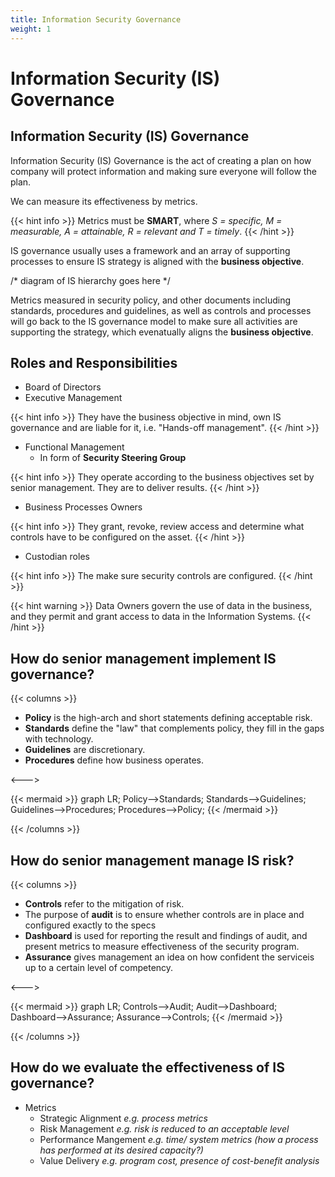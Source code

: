 ```yaml
---
title: Information Security Governance
weight: 1
---
```

# Information Security (IS) Governance

## Information Security (IS) Governance
Information Security (IS) Governance is the act of creating a plan on how company will protect information and making sure everyone will follow the plan. 

We can measure its effectiveness by metrics. 

{{< hint info >}}
Metrics must be **SMART**, where _S = specific, M = measurable, A = attainable, R = relevant and T = timely_.
{{< /hint >}}

IS governance usually uses a framework and an array of supporting processes to ensure IS strategy is aligned with the **business objective**. 

/* diagram of IS hierarchy goes here */

Metrics measured in security policy, and other documents including standards, procedures and guidelines, as well as controls and processes will go back to the IS governance model to make sure all activities are supporting the strategy, which evenatually aligns the **business objective**. 

## Roles and Responsibilities

* Board of Directors
* Executive Management

{{< hint info >}}
They have the business objective in mind, own IS governance and are liable for it, i.e. "Hands-off management". 
{{< /hint >}}

* Functional Management
    * In form of **Security Steering Group**

{{< hint info >}}
They operate according to the business objectives set by senior management. They are to deliver results. 
{{< /hint >}}

* Business Processes Owners

{{< hint info >}}
They grant, revoke, review access and determine what controls have to be configured on the asset. 
{{< /hint >}}

* Custodian roles

{{< hint info >}}
The make sure security controls are configured. 
{{< /hint >}}

{{< hint warning >}}
Data Owners govern the use of data in the business, and they permit and grant access to data in the Information Systems. 
{{< /hint >}}

## How do senior management implement IS governance?

{{< columns >}}

* **Policy** is the high-arch and short statements defining acceptable risk. 
* **Standards** define the "law" that complements policy, they fill in the gaps with technology. 
* **Guidelines** are discretionary. 
* **Procedures** define how business operates. 

<--->

{{< mermaid >}}
graph LR;
    Policy-->Standards;
    Standards-->Guidelines;
    Guidelines-->Procedures;
    Procedures-->Policy;
{{< /mermaid >}}

{{< /columns >}}

## How do senior management manage IS risk?

{{< columns >}}

* **Controls** refer to the mitigation of risk. 
* The purpose of **audit** is to ensure whether controls are in place and configured exactly to the specs
* **Dashboard** is used for reporting the result and findings of audit, and present metrics to measure effectiveness of the security program. 
* **Assurance** gives management an idea on how confident the serviceis up to a certain level of competency. 

<--->

{{< mermaid >}}
graph LR;
    Controls-->Audit;
    Audit-->Dashboard;
    Dashboard-->Assurance;
    Assurance-->Controls;
{{< /mermaid >}}

{{< /columns >}}

## How do we evaluate the effectiveness of IS governance?

* Metrics
    * Strategic Alignment _e.g. process metrics_
    * Risk Management _e.g. risk is reduced to an acceptable level_
    * Performance Mangement _e.g. time/ system metrics (how a process has performed at its desired capacity?)_
    * Value Delivery _e.g. program cost, presence of cost-benefit analysis_
